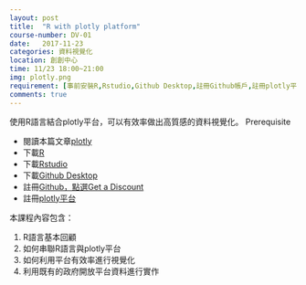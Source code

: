 ```yaml
---
layout: post
title:  "R with plotly platform"
course-number: DV-01
date:   2017-11-23
categories: 資料視覺化
location: 創創中心
time: 11/23 18:00~21:00
img: plotly.png
requirement: [事前安裝R,Rstudio,Github Desktop,註冊Github帳戶,註冊plotly平台帳戶,帶筆電（請充飽電）]
comments: true
---
```


使用R語言結合plotly平台，可以有效率做出高質感的資料視覺化。
Prerequisite
- 閱讀本篇文章[plotly](http://blog.infographics.tw/2015/03/social-chart-visualization-with-plotly/)
- 下載[R](http://cran.csie.ntu.edu.tw)
- 下載[Rstudio](https://www.rstudio.com/products/rstudio/download/)
- 下載[Github Desktop](https://desktop.github.com)
- 註冊[Github，點選Get a Discount ](https://education.github.com)
- 註冊[plotly平台](https://plot.ly/feed/)

本課程內容包含：
1. R語言基本回顧
2. 如何串聯R語言與plotly平台
3. 如何利用平台有效率進行視覺化
4. 利用既有的政府開放平台資料進行實作


